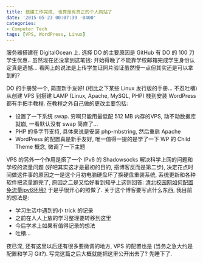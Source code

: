 ```yaml
---
title: 搭建工作完成, 也算是有真正的个人网站了
date: '2015-05-23 00:07:39 -0400'
categories:
- Computer Tech
tags: [VPS, WordPress, Linux]
---
```

服务器搭建在 DigitalOcean 上. 选择 DO 的主要原因是 GitHub 有 DO 的 100 刀学生优惠.. 虽然现在还没拿到这笔钱: 开始得晚了不能靠学校邮箱完成学生身份认定真是遗憾... 看网上的说法是上传学生证照片验证虽然慢一点但其实还是可以拿到的?

DO 的手册赞一个, 简直新手友好! (相比之下某些 Linux 发行版的手册... 不忍吐槽) 从创建 VPS 到搭建 LAMP (Linux, Apache, MySQL, PHP) 栈到安装 WordPress 都有手把手教程. 在教程之外自己做的更改主要包括:

* 设置了一下系统 swap. 穷啊只能用最低配 512 MB 内存的VPS, 动不动数据库就崩, 一看默认没有 swap 简直了...
* PHP 的多字节支持, 具体来说是安装 php-mbstring, 然后重启 Apache
* WordPress 的配置真是新手友好, 唯一值得一提的是学了一下 WP 的 Child Theme 概念, 微调了一下主题

VPS 的另外一个作用是搭了一个 IPv6 的 Shadowsocks 解决科学上网的问题和学校的流量问题 (好吧其实这才是最初的目的, 搭博客反而是第二步), 决定花点时间做这件事的原因之一是这个月初电脑硬盘坏了换硬盘重装系统, 系统更新和各种软件把流量跑完了, 原因之二是又恰好看到知乎上这则回答: [清北校园网如何配置免流量ipv6环境?](http://zhi.hu/iCoH)  于是乎很开心的照做了.
关于这个博客要写点什么东西, 我目前 的想法是:

* 学习生活中遇到的小 trick 的记录
* 之前在人人上放的学习整理要转移到这里
* 今后学术上如果有值得记录的想法
* 吐槽...

夜已深, 还有这里以后还有很多要微调的地方, VPS 的配置也是 (当务之急大约是配置和学习 Git?). 写完这篇之后大概就能把这里公开出去了? 先睡下了.
